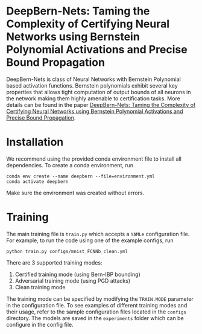 # DeepBern-Nets: Taming the Complexity of Certifying Neural Networks using Bernstein Polynomial Activations and Precise Bound Propagation
DeepBern-Nets is class of Neural Networks with Bernstein Polynomial based activation functions. Bernstein polynomials exhibit several key properties that allows tight computation of output bounds of all neurons in the network making them highly amenable to certification tasks. More details can be found in the paper [DeepBern-Nets: Taming the Complexity of Certifying Neural Networks using Bernstein Polynomial Activations and Precise Bound Propagation](arxiv).

# Installation
We recommend using the provided conda environment file to install all dependencies. To create a conda environment, run

```
conda env create --name deepbern --file=environment.yml
conda activate deepbern
```

Make sure the environment was created without errors.

# Training 
The main training file is `train.py` which accepts a `YAMLe` configuration file. For example, to run the code using one of the example configs, run

`python train.py configs/mnist_FCNNb_clean.yml`

There are 3 supported training modes: 

1.    Certified training mode (using Bern-IBP bounding)
2.    Adversarial training mode (using PGD attacks)
3.    Clean training mode

The training mode can be specified by modifying the `TRAIN.MODE` parameter in the configuration file. To see examples of different training modes and their usage, refer to the sample configuration files located in the `configs` directory. The models are saved in the `experiments` folder which can be configure in the config file.




